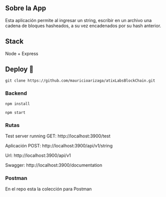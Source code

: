 ## Sobre la App

Esta aplicación permite al ingresar un string, escribir en un archivo una cadena de bloques hasheados, a su vez encadenados por su hash anterior.

## Stack

Node + Express

## Deploy 🚀

```
git clone https://github.com/mauricioarizaga/atixLabsBlockChain.git

```

### Backend

```
npm install
```

```
npm start
```

### Rutas

Test server running
GET: http://localhost:3900/test

Aplicación
POST: http://localhost:3900/api/v1/string

Url: http://localhost:3900/api/v1

Swagger: http://localhost:3900/documentation

### Postman

En el repo esta la colección para Postman
